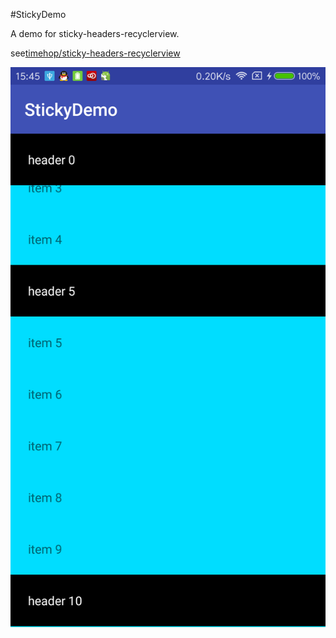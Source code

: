 #StickyDemo

A demo for sticky-headers-recyclerview.

see[timehop/sticky-headers-recyclerview](https://github.com/timehop/sticky-headers-recyclerview)

![device-2017-04-18-154542](graphics/device-2017-04-18-154542.png)